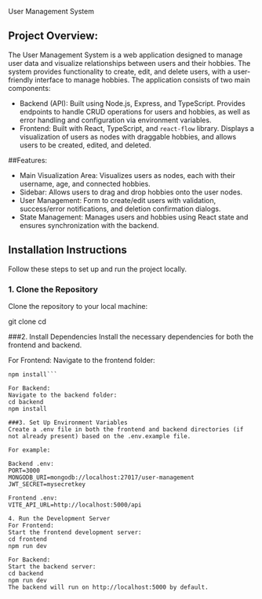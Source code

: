 User Management System

## Project Overview:
The User Management System is a web application designed to manage user data and visualize relationships between users and their hobbies. The system provides functionality to create, edit, and delete users, with a user-friendly interface to manage hobbies. The application consists of two main components:

- Backend (API): Built using Node.js, Express, and TypeScript. Provides endpoints to handle CRUD operations for users and hobbies, as well as error handling and configuration via environment variables.
- Frontend: Built with React, TypeScript, and `react-flow` library. Displays a visualization of users as nodes with draggable hobbies, and allows users to be created, edited, and deleted.

##Features:
- Main Visualization Area: Visualizes users as nodes, each with their username, age, and connected hobbies.
- Sidebar: Allows users to drag and drop hobbies onto the user nodes.
- User Management: Form to create/edit users with validation, success/error notifications, and deletion confirmation dialogs.
- State Management: Manages users and hobbies using React state and ensures synchronization with the backend.

## Installation Instructions
Follow these steps to set up and run the project locally.

### 1. Clone the Repository

Clone the repository to your local machine:

git clone <repository-url>
cd <project-directory>

###2. Install Dependencies
Install the necessary dependencies for both the frontend and backend.

For Frontend:
Navigate to the frontend folder:

```cd frontend
npm install```

For Backend:
Navigate to the backend folder:
cd backend
npm install

###3. Set Up Environment Variables
Create a .env file in both the frontend and backend directories (if not already present) based on the .env.example file.

For example:

Backend .env:
PORT=3000
MONGODB_URI=mongodb://localhost:27017/user-management
JWT_SECRET=mysecretkey

Frontend .env:
VITE_API_URL=http://localhost:5000/api

4. Run the Development Server
For Frontend:
Start the frontend development server:
cd frontend
npm run dev

For Backend:
Start the backend server:
cd backend
npm run dev
The backend will run on http://localhost:5000 by default.
